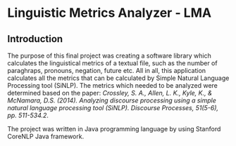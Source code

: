 # Linguistic Metrics Analyzer - LMA
## Introduction
The purpose of this final project was creating a software library which calculates the linguistical metrics of a textual file, such as
the number of paraghraps, pronouns, negation, future etc. All in all, this application calculates all the metrics that can be calculated by Simple Natural Language Processing tool (SiNLP). The metrics which needed to be analyzed were determined based on the paper: *Crossley, S. A., Allen, L. K., Kyle, K., & McNamara, D.S. (2014). Analyzing discourse processing using a simple natural language processing tool (SiNLP). Discourse Processes, 51(5-6), pp. 511-534.2*. 

The project was written in Java programming language by using Stanford CoreNLP Java framework.
